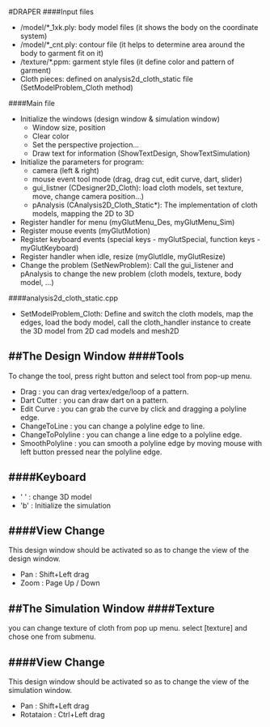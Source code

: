 #DRAPER
####Input files
+ /model/*_1xk.ply: body model files (it shows the body on the coordinate system)
+ /model/*_cnt.ply: contour file (it helps to determine area around the body to garment fit on it)
+ /texture/*.ppm: garment style files (it define color and pattern of garment)
+ Cloth pieces: defined on analysis2d_cloth_static file (SetModelProblem_Cloth method)

####Main file
+ Initialize the windows (design window & simulation window)
  + Window size, position
  + Clear color
  + Set the perspective projection...
  + Draw text for information (ShowTextDesign, ShowTextSimulation)
+ Initialize the parameters for program:
  + camera (left & right)
  + mouse event tool mode (drag, drag cut, edit curve, dart, slider)
  + gui_listner (CDesigner2D_Cloth): load cloth models, set texture, move, change camera position...)
  + pAnalysis (CAnalysis2D_Cloth_Static*): The implementation of cloth models, mapping the 2D to 3D 
+ Register handler for menu (myGlutMenu_Des, myGlutMenu_Sim)
+ Register mouse events (myGlutMotion)
+ Register keyboard events (special keys - myGlutSpecial, function keys - myGlutKeyboard)
+ Register handler when idle, resize (myGlutIdle, myGlutResize)
+ Change the problem (SetNewProblem): Call the gui_listener and pAnalysis to change the new problem (cloth models, texture, body model, ...)

####analysis2d_cloth_static.cpp
+ SetModelProblem_Cloth: Define and switch the cloth models, map the edges, load the body model, call the cloth_handler instance to create the 3D model from 2D cad models and mesh2D

##The Design Window
####Tools
-----
To change the tool, press right button and select tool from pop-up menu.
+ Drag : you can drag vertex/edge/loop of a pattern.
+ Dart Cutter : you can draw dart on a pattern. 
+ Edit Curve : you can grab the curve by click and dragging a polyline edge.
+ ChangeToLine : you can change a polyline edge to line.
+ ChangeToPolyline : you can change a line edge to a polyline edge.
+ SmoothPolyline : you can smooth a polyline edge by moving mouse with left button pressed near the polyline edge.

####Keyboard
------
+ ' '  : change 3D model
+ 'b'  : Initialize the simulation 

####View Change
-----------
This design window should be activated so as to change the view of the design window.
+ Pan : Shift+Left drag
+ Zoom : Page Up / Down


##The Simulation Window
####Texture
-------
you can change texture of cloth from pop up menu. select [texture] and chose one from submenu.

####View Change
------
This design window should be activated so as to change the view of the simulation window.
+ Pan : Shift+Left drag
+ Rotataion : Ctrl+Left drag

